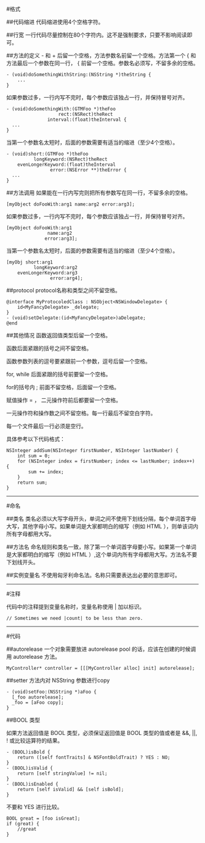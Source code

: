 #格式

##代码缩进
代码缩进使用4个空格字符。

##行宽
一行代码尽量控制在80个字符内。这不是强制要求，只要不影响阅读即可。

##方法的定义
\- 和 + 后留一个空格，方法参数名前留一个空格。方法第一个 {  和方法最后一个参数在同一行， { 前留一个空格。参数名必须写，不留多余的空格。

	- (void)doSomethingWithString:(NSString *)theString {
		...
	}

如果参数过多，一行内写不完时，每个参数应该独占一行，并保持冒号对齐。

	- (void)doSomethingWith:(GTMFoo *)theFoo
	                   rect:(NSRect)theRect
	               interval:(float)theInterval {
	  ...
	}

当第一个参数名太短时，后面的参数需要有适当的缩进（至少4个空格）。

	- (void)short:(GTMFoo *)theFoo
	          longKeyword:(NSRect)theRect
	    evenLongerKeyword:(float)theInterval
	                error:(NSError **)theError {
	  ...
	}

##方法调用
如果能在一行内写完则把所有参数写在同一行，不留多余的空格。

	[myObject doFooWith:arg1 name:arg2 error:arg3];

如果参数过多，一行内写不完时，每个参数应该独占一行，并保持冒号对齐。

	[myObject doFooWith:arg1
	               name:arg2
	              error:arg3];

当第一个参数名太短时，后面的参数需要有适当的缩进（至少4个空格）。

	[myObj short:arg1
	          longKeyword:arg2
	    evenLongerKeyword:arg3
	                error:arg4];

##protocol
protocol名称和类型之间不留空格。

	@interface MyProtocoledClass : NSObject<NSWindowDelegate> {
	    id<MyFancyDelegate> _delegate;
	}
	- (void)setDelegate:(id<MyFancyDelegate>)aDelegate;
	@end

##其他情况
函数返回值类型后留一个空格。

函数后面紧跟的括号之间不留空格。

函数参数列表的逗号要紧跟前一个参数，逗号后留一个空格。

for, while 后面紧跟的括号前要留一个空格。

for的括号内 ; 前面不留空格，后面留一个空格。

赋值操作 = ， 二元操作符前后都要留一个空格。

一元操作符和操作数之间不留空格。每一行最后不留空白字符。

每一个文件最后一行必须是空行。

具体参考以下代码格式：

	NSInteger addSum(NSInteger firstNumber, NSInteger lastNumber) {
	    int sum = 0;
	    for (NSInteger index = firstNumber; index <= lastNumber; index++) {
	        sum += index;
	    }
	    return sum;
	}

--------------------

#命名

##类名
类名必须以大写字母开头，单词之间不使用下划线分隔，每个单词首字母大写，其他字母小写。如果单词是大家都明白的缩写（例如 HTML ），则单该词内所有字母都用大写。

##方法名
命名规则和类名一致，除了第一个单词首字母要小写。如果第一个单词是大家都明白的缩写（例如 HTML ）,这个单词内所有字母都用大写。方法名不要下划线开头。

##实例变量名
不使用匈牙利命名法。名称只需要表达出必要的意思即可。

--------------------

#注释

代码中的注释提到变量名称时，变量名称使用 | 加以标识。

	// Sometimes we need |count| to be less than zero.

--------------------

#代码

##autorelease
一个对象需要放进 autorelease pool 的话，应该在创建的时候调用 autorelease 方法。

	MyController* controller = [[[MyController alloc] init] autorelease];

##setter 方法内对 NSString 参数进行copy

	- (void)setFoo:(NSString *)aFoo {
	  [_foo autorelease];
	  _foo = [aFoo copy];
	}

##BOOL 类型

如果方法返回值是 BOOL 类型，必须保证返回值是 BOOL 类型的值或者是 &&, ||, ! 或比较运算符的结果。

	- (BOOL)isBold {
	    return ([self fontTraits] & NSFontBoldTrait) ? YES : NO;
	}
	- (BOOL)isValid {
	    return [self stringValue] != nil;
	}
	- (BOOL)isEnabled {
	    return [self isValid] && [self isBold];
	}

不要和 YES 进行比较。

	BOOL great = [foo isGreat];
	if (great) {
	    //great
	}

